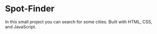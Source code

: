 # Spot-Finder

In this small project you can search for some cities. Built with HTML, CSS, and JavaScript.
